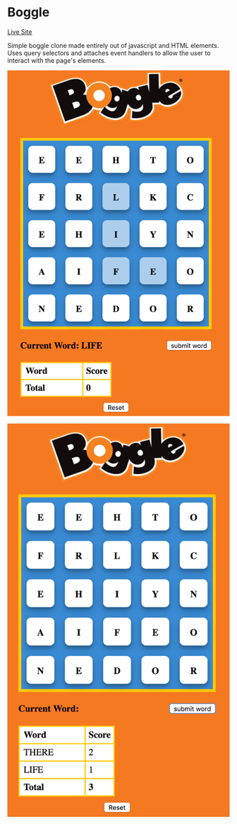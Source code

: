 # Boggle

[Live Site](https://spookybit.github.io/boggle/)

Simple boggle clone made entirely out of javascript and HTML elements. Uses query selectors and attaches event handlers to allow the user to interact with the page's elements.

![image1](assets/image1.png)

![image2](assets/image2.png)
